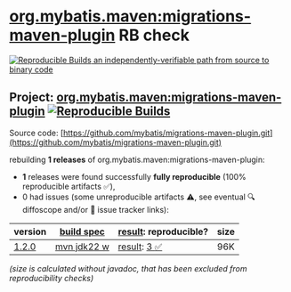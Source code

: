 [org.mybatis.maven:migrations-maven-plugin](https://central.sonatype.com/artifact/org.mybatis.maven/migrations-maven-plugin/versions) RB check
=======

[![Reproducible Builds](https://reproducible-builds.org/images/logos/rb.svg) an independently-verifiable path from source to binary code](https://reproducible-builds.org/)

## Project: [org.mybatis.maven:migrations-maven-plugin](https://central.sonatype.com/artifact/org.mybatis.maven/migrations-maven-plugin/versions) [![Reproducible Builds](https://img.shields.io/endpoint?url=https://raw.githubusercontent.com/jvm-repo-rebuild/reproducible-central/master/content/org/mybatis/maven/migrations-maven-plugin/badge.json)](https://github.com/jvm-repo-rebuild/reproducible-central/blob/master/content/org/mybatis/maven/migrations-maven-plugin/README.md)

Source code: [https://github.com/mybatis/migrations-maven-plugin.git](https://github.com/mybatis/migrations-maven-plugin.git)

rebuilding **1 releases** of org.mybatis.maven:migrations-maven-plugin:
- **1** releases were found successfully **fully reproducible** (100% reproducible artifacts :white_check_mark:),
- 0 had issues (some unreproducible artifacts :warning:, see eventual :mag: diffoscope and/or :memo: issue tracker links):

| version | [build spec](/BUILDSPEC.md) | [result](https://reproducible-builds.org/docs/jvm/): reproducible? | size |
| -- | --------- | ------ | -- |
| [1.2.0](https://central.sonatype.com/artifact/org.mybatis.maven/migrations-maven-plugin/1.2.0/pom) | [mvn jdk22 w](migrations-maven-plugin-1.2.0.buildspec) | [result](migrations-maven-plugin-1.2.0.buildinfo): [3 :white_check_mark: ](migrations-maven-plugin-1.2.0.buildcompare) | 96K |

<i>(size is calculated without javadoc, that has been excluded from reproducibility checks)</i>
